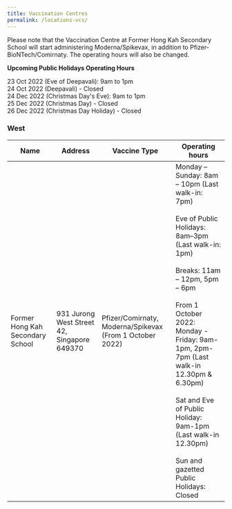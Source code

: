 ```yaml
---
title: Vaccination Centres
permalink: /locations-vcs/
---
```

Please note that the Vaccination Centre at Former Hong Kah Secondary School will start administering Moderna/Spikevax, in addition to Pfizer-BioNTech/Comirnaty. The operating hours will also be changed.
 
**Upcoming Public Holidays Operating Hours**

23 Oct 2022 (Eve of Deepavali): 9am to 1pm<br>
24 Oct 2022 (Deepavali) - Closed<br>
24 Dec 2022 (Christmas Day's Eve): 9am to 1pm<br>
25 Dec 2022 (Christmas Day) - Closed<br>
26 Dec 2022 (Christmas Day Holiday) - Closed<br>

### **West**
<table>
  <thead>
    <tr>
      <th>Name</th>
      <th>Address</th>
			<th>Vaccine Type</th>
			<th>Operating hours</th>
    </tr>
  </thead>
  <tbody>	
    <tr>
      <td>Former Hong Kah Secondary School</td>
      <td>931 Jurong West Street 42, Singapore 649370</td>
			<td>Pfizer/Comirnaty, Moderna/Spikevax (From 1 October 2022)</td>
			<td>Monday – Sunday: 8am – 10pm (Last walk-in: 7pm)<br><br>
Eve of Public Holidays: 8am–3pm (Last walk-in: 1pm)<br><br>
Breaks: 11am – 12pm, 5pm – 6pm<br><br>From 1 October 2022:
Monday - Friday: 9am-1pm, 2pm-7pm (Last walk-in 12.30pm & 6.30pm)
<br><br>Sat and Eve of Public Holiday: 9am-1pm (Last walk-in 12.30pm)
<br><br>Sun and gazetted Public Holidays: Closed</td>
    </tr>
	</tbody>
</table>